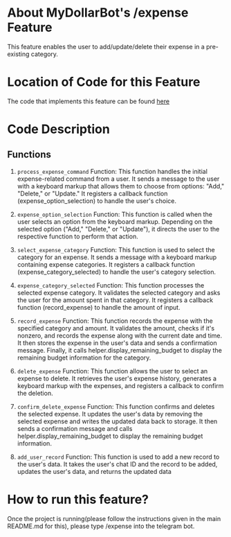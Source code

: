 # About MyDollarBot's /expense Feature
This feature enables the user to add/update/delete their expense in a pre-existing category.

# Location of Code for this Feature
The code that implements this feature can be found [here](https://github.com/ebanigogia/dollar_bot/blob/main/code/expense.py)

# Code Description
## Functions

1. `process_expense_command` Function:
This function handles the initial expense-related command from a user.
It sends a message to the user with a keyboard markup that allows them to choose from options: "Add," "Delete," or "Update."
It registers a callback function (expense_option_selection) to handle the user's choice.

2. `expense_option_selection` Function:
This function is called when the user selects an option from the keyboard markup.
Depending on the selected option ("Add," "Delete," or "Update"), it directs the user to the respective function to perform that action.

3. `select_expense_category` Function:
This function is used to select the category for an expense.
It sends a message with a keyboard markup containing expense categories.
It registers a callback function (expense_category_selected) to handle the user's category selection.

4. `expense_category_selected` Function:
This function processes the selected expense category.
It validates the selected category and asks the user for the amount spent in that category.
It registers a callback function (record_expense) to handle the amount of input.

5. `record_expense` Function:
This function records the expense with the specified category and amount.
It validates the amount, checks if it's nonzero, and records the expense along with the current date and time.
It then stores the expense in the user's data and sends a confirmation message.
Finally, it calls helper.display_remaining_budget to display the remaining budget information for the category.

6. `delete_expense` Function:
This function allows the user to select an expense to delete.
It retrieves the user's expense history, generates a keyboard markup with the expenses, and registers a callback to confirm the deletion.

7. `confirm_delete_expense` Function:
This function confirms and deletes the selected expense.
It updates the user's data by removing the selected expense and writes the updated data back to storage.
It then sends a confirmation message and calls helper.display_remaining_budget to display the remaining budget information.

8. `add_user_record` Function:
This function is used to add a new record to the user's data.
It takes the user's chat ID and the record to be added, updates the user's data, and returns the updated data

# How to run this feature?
Once the project is running(please follow the instructions given in the main README.md for this), please type /expense into the telegram bot.

